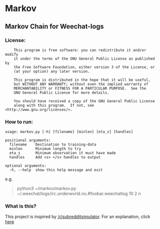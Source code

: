# Markov
## Markov Chain for Weechat-logs

### License:
```
    This program is free software: you can redistribute it and/or modify
    it under the terms of the GNU General Public License as published by
    the Free Software Foundation, either version 3 of the License, or
    (at your option) any later version.

    This program is distributed in the hope that it will be useful,
    but WITHOUT ANY WARRANTY; without even the implied warranty of
    MERCHANTABILITY or FITNESS FOR A PARTICULAR PURPOSE.  See the
    GNU General Public License for more details.

    You should have received a copy of the GNU General Public License
    along with this program.  If not, see <http://www.gnu.org/licenses/>.
```

### How to run:
```
usage: markov.py [-h] [filename] [minlen] [eta_s] [handles]

positional arguments:
  filename    Destination to training-data
  minlen      Minimum length to try
  eta_s       Minimum observation it must have made
  handles     Add <s> </s> handles to output
  
optional arguments:
  -h, --help  show this help message and exit
  ```

e.g.
> python3 ~/markov/markov.py ~/.weechat/logs/irc.underworld.no.#foobar.weechatlog 10 2 n

### What is this?
This project is inspired by [/r/subredditsimulator](https://www.reddit.com/r/SubredditSimulator/). For an explanation, click [here](https://www.reddit.com/r/SubredditSimulator/)
